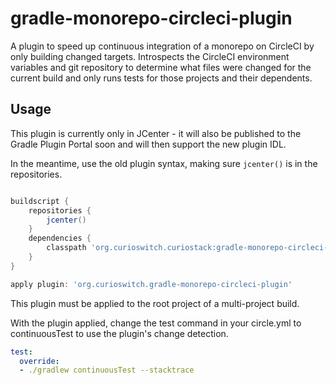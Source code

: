 # gradle-monorepo-circleci-plugin

A plugin to speed up continuous integration of a monorepo on CircleCI by only building changed 
targets. Introspects the CircleCI environment variables and git repository to determine what files
were changed for the current build and only runs tests for those projects and their dependents.

## Usage

This plugin is currently only in JCenter - it will also be published to the Gradle Plugin Portal
soon and will then support the new plugin IDL.

In the meantime, use the old plugin syntax, making sure ```jcenter()``` is in the repositories.

```groovy

buildscript {
    repositories {
        jcenter()
    }
    dependencies {
        classpath 'org.curioswitch.curiostack:gradle-monorepo-circleci-plugin:0.0.1'
    }
}

apply plugin: 'org.curioswitch.gradle-monorepo-circleci-plugin'
```

This plugin must be applied to the root project of a multi-project build.

With the plugin applied, change the test command in your circle.yml to continuousTest to use the
plugin's change detection.

```yaml
test:
  override:
  - ./gradlew continuousTest --stacktrace
```
